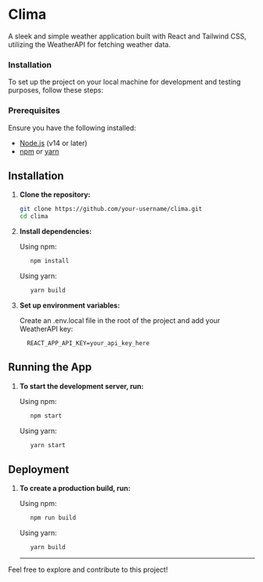# Clima

A sleek and simple weather application built with React and Tailwind CSS, utilizing the WeatherAPI for fetching weather data.

### Installation

To set up the project on your local machine for development and testing purposes, follow these steps:

### Prerequisites

Ensure you have the following installed:

- [Node.js](https://nodejs.org/) (v14 or later)
- [npm](https://www.npmjs.com/) or [yarn](https://yarnpkg.com/)

## Installation

1. **Clone the repository:**

   ```bash
   git clone https://github.com/your-username/clima.git
   cd clima
   ```

2. **Install dependencies:**
   
   Using npm:
   
      ```bash
         npm install
      ```
   Using yarn:
   
      ```bash
         yarn build
      ```

2. **Set up environment variables:**
   
   Create an .env.local file in the root of the project and add your WeatherAPI key:
   
      ```plaintext
        REACT_APP_API_KEY=your_api_key_here
      ```

## Running the App

1. **To start the development server, run:**

   Using npm:
   
      ```bash
         npm start
      ```
      
   Using yarn:
   
      ```bash
         yarn start
      ```

## Deployment

1. **To create a production build, run:**

   Using npm:
   
      ```bash
         npm run build
      ```
   Using yarn:
   
      ```bash
         yarn build
      ```
      
   ---

Feel free to explore and contribute to this project!
